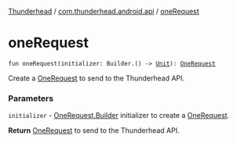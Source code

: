 [Thunderhead](../index.md) / [com.thunderhead.android.api](index.md) / [oneRequest](./one-request.md)

# oneRequest

`fun oneRequest(initializer: Builder.() -> `[`Unit`](https://kotlinlang.org/api/latest/jvm/stdlib/kotlin/-unit/index.html)`): `[`OneRequest`](../com.thunderhead.android.api.interactions/-one-request/index.md)

Create a [OneRequest](../com.thunderhead.android.api.interactions/-one-request/index.md) to send to the Thunderhead API.

### Parameters

`initializer` - [OneRequest.Builder](../com.thunderhead.android.api.interactions/-one-request/-builder/index.md) initializer to create a [OneRequest](../com.thunderhead.android.api.interactions/-one-request/index.md).

**Return**
[OneRequest](../com.thunderhead.android.api.interactions/-one-request/index.md) to send to the Thunderhead API.

